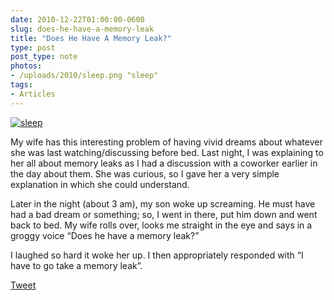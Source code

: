 ```yaml
---
date: 2010-12-22T01:00:00-0600
slug: does-he-have-a-memory-leak
title: "Does He Have A Memory Leak?"
type: post
post_type: note
photos:
- /uploads/2010/sleep.png "sleep"
tags:
- Articles
---
```


[![](/uploads/2010/sleep.png "sleep")](http://brandontreb.com/wp-content/uploads/2010/12/sleep.png)



My wife has this interesting problem of having vivid dreams about whatever she was last watching/discussing before bed. Last night, I was explaining to her all about memory leaks as I had a discussion with a coworker earlier in the day about them. She was curious, so I gave her a very simple explanation in which she could understand.


Later in the night (about 3 am), my son woke up screaming. He must have had a bad dream or something; so, I went in there, put him down and went back to bed. My wife rolls over, looks me straight in the eye and says in a groggy voice “Does he have a memory leak?”


I laughed so hard it woke her up. I then appropriately responded with “I have to go take a memory leak”.



[Tweet](http://twitter.com/share)

